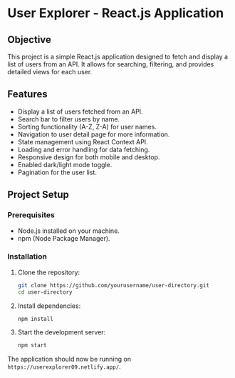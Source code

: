 # User Explorer - React.js Application

## Objective
This project is a simple React.js application designed to fetch and display a list of users from an API. It allows for searching, filtering, and provides detailed views for each user.

## Features
- Display a list of users fetched from an API.
- Search bar to filter users by name.
- Sorting functionality (A-Z, Z-A) for user names.
- Navigation to user detail page for more information.
- State management using React Context API.
- Loading and error handling for data fetching.
- Responsive design for both mobile and desktop.
- Enabled dark/light mode toggle.
- Pagination for the user list.

## Project Setup

### Prerequisites
- Node.js installed on your machine.
- npm (Node Package Manager).

### Installation
1. Clone the repository:
    ```bash
    git clone https://github.com/yourusername/user-directory.git
    cd user-directory
    ```

2. Install dependencies:
    ```bash
    npm install
    ```

3. Start the development server:
    ```bash
    npm start
    ```

The application should now be running on `https://userexplorer09.netlify.app/`.
